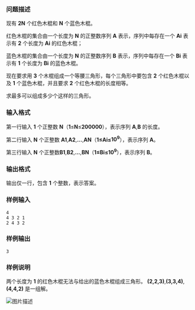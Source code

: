 ### 问题描述

现有 **2N** 个红色木棍和 **N** 个蓝色木棍。

红色木棍的集合由一个长度为 **N** 的正整数序列 **A** 表示，序列中每存在一个 **Ai​** 表示有 **2** 个长度为 **Ai​** 的红色木棍；

蓝色木棍的集合由一个长度为 **N** 的正整数序列 **B** 表示，序列中每存在一个 **Bi​** 表示有 **1** 个长度为 **Bi​** 的蓝色木棍。

现在要求用 **3** 个木棍组成一个等腰三角形，每个三角形中要包含 **2** 个红色木棍以及 **1** 个蓝色木棍，并且要求 **2** 个红色木棍的长度相等。

求最多可以组成多少个这样的三角形。

### 输入格式

第一行输入 **1** 个正整数 **N**（**1**≤**N**≤**200000**），表示序列 **A**,**B** 的长度。

第二行输入 **N** 个正整数 **A1​**,**A2**,**…**,**AN​**（**1≤Ai≤${10^9}$**），表示序列 **A**。

第三行输入 **N** 个正整数**B1​**,**B2​**,**…**,**BN**（**1≤Bi​≤${10^9}$**），表示序列 **B**。

### 输出格式

输出仅一行，包含 **1** 个整数，表示答案。

### 样例输入

```text
4
4 3 2 1
2 4 3 2
```

### 样例输出

```text
3
```

### 样例说明

两个长度为 **1** 的红色木棍无法与给出的蓝色木棍组成三角形。
**(**2**,**2**,**3**)**,**(**3**,**3**,**4**)**,**(**4**,**4**,**2**)** 是一组解。

![图片描述](https://dn-simplecloud.shiyanlou.com/questions/uid1664054-20240205-1707095285281)

